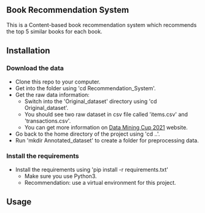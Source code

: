 Book Recommendation System
-------------------------------
This is a Content-based book recommendation system which recommends the top 5 similar books for each book.

Installation
-------------------------------

### Download the data

* Clone this repo to your computer.
* Get into the folder using 'cd Recommendation_System'.
* Get the raw data information:
    *  Switch into the 'Original_dataset' directory using 'cd Original_dataset'.
    *  You should see two raw dataset in csv file called 'items.csv' and 'transactions.csv'.
    *  You can get more information on [Data Mining Cup 2021](https://www.data-mining-cup.com/dmc-2021/) website.
* Go back to the home directory of the project using 'cd ..'.
* Run 'mkdir Annotated_dataset' to create a folder for preprocessing data.


### Install the requirements
* Install the requirements using 'pip install -r requirements.txt'
    * Make sure you use Python3.
    * Recommendation: use a virtual environment for this project.

Usage
-------------------------------
